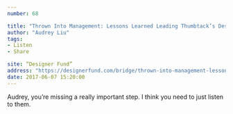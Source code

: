 ```yaml
---
number: 68

title: "Thrown Into Management: Lessons Learned Leading Thumbtack’s Design Team"
author: "Audrey Liu"
tags:
- Listen
- Share

site: “Designer Fund”
address: "https://designerfund.com/bridge/thrown-into-management-lessons-learned-leading-thumbtacks-design-team/"
date: 2017-06-07 15:20:00
---
```


Audrey, you’re missing a really important step. I think you need to just listen to them.
